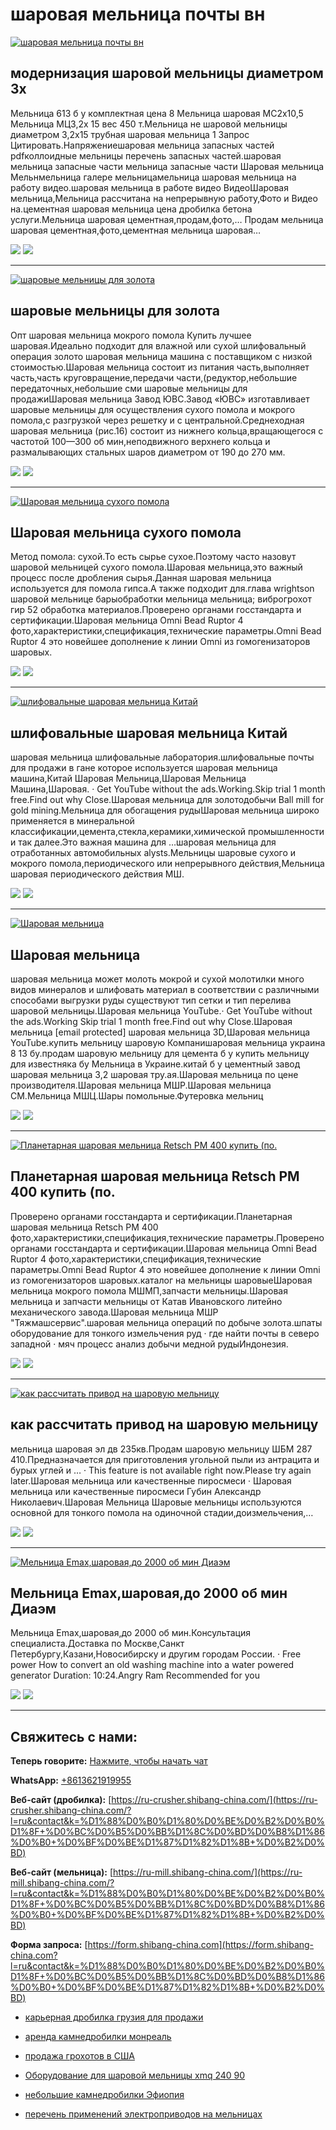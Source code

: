 # шаровая мельница почты вн

<a href="https://swt.shibang-china.com/?l=ru&img&k=%D1%88%D0%B0%D1%80%D0%BE%D0%B2%D0%B0%D1%8F+%D0%BC%D0%B5%D0%BB%D1%8C%D0%BD%D0%B8%D1%86%D0%B0+%D0%BF%D0%BE%D1%87%D1%82%D1%8B+%D0%B2%D0%BD" target="_blank">![шаровая мельница почты вн](http://static.shibang-china.com/all-800x300/897.jpg)</a>

## модернизация шаровой мельницы диаметром 3х
Мельница 613 б у комплектная цена 8 Мельница шаровая МС2х10,5 Мельница МЦ3,2х 15 вес 450 т.Мельница не шаровой мельницы диаметром 3,2х15 трубная шаровая мельница 1 Запрос Цитировать.Напряжениешаровая мельница запасных частей pdfколлоидные мельницы перечень запасных частей.шаровая мельница запасные части мельница запасные части Шаровая мельница Мельнмельница галере мельницамельница шаровая мельница на работу видео.шаровая мельница в работе видео ВидеоШаровая мельница,Мельница рассчитана на непрерывную работу,Фото и Видео на.цементная шаровая мельница цена дробилка бетона услуги.Мельница шаровая цементная,продам,фото,… Продам мельница шаровая цементная,фото,цементная мельница шаровая…


<a href="https://whatsapp.shibangsoft.com/WhatsApp.php" target="_blank" title="WhatsApp">![](http://static.shibang-china.com/icon/whatsapp.png)</a> <a href="https://swt.shibang-china.com/?l=ru&icon&k=%D1%88%D0%B0%D1%80%D0%BE%D0%B2%D0%B0%D1%8F+%D0%BC%D0%B5%D0%BB%D1%8C%D0%BD%D0%B8%D1%86%D0%B0+%D0%BF%D0%BE%D1%87%D1%82%D1%8B+%D0%B2%D0%BD" target="_blank">![](http://static.shibang-china.com/icon/chat-ru.png)</a>

---

<a href="https://swt.shibang-china.com/?l=ru&img&k=%D1%88%D0%B0%D1%80%D0%BE%D0%B2%D0%B0%D1%8F+%D0%BC%D0%B5%D0%BB%D1%8C%D0%BD%D0%B8%D1%86%D0%B0+%D0%BF%D0%BE%D1%87%D1%82%D1%8B+%D0%B2%D0%BD" target="_blank">![шаровые мельницы для золота](http://static.shibang-china.com/all-800x300/491.jpg)</a>

## шаровые мельницы для золота
Опт шаровая мельница мокрого помола Купить лучшее шаровая.Идеально подходит для влажной или сухой шлифовальный операция золото шаровая мельница машина с поставщиком с низкой стоимостью.Шаровая мельница состоит из питания часть,выполняет часть,часть круговращение,передачи части,(редуктор,небольшие передаточных,небольшие сми шаровые мельницы для продажиШаровая мельница Завод ЮВС.Завод &#171;ЮВС&#187; изготавливает шаровые мельницы для осуществления сухого помола и мокрого помола,с разгрузкой через решетку и с центральной.Среднеходная шаровая мельница (рис.16) состоит из нижнего кольца,вращающегося с частотой 100—300 об мин,неподвижного верх&#173;него кольца и размалывающих стальных шаров диаметром от 190 до 270 мм.


<a href="https://whatsapp.shibangsoft.com/WhatsApp.php" target="_blank" title="WhatsApp">![](http://static.shibang-china.com/icon/whatsapp.png)</a> <a href="https://swt.shibang-china.com/?l=ru&icon&k=%D1%88%D0%B0%D1%80%D0%BE%D0%B2%D0%B0%D1%8F+%D0%BC%D0%B5%D0%BB%D1%8C%D0%BD%D0%B8%D1%86%D0%B0+%D0%BF%D0%BE%D1%87%D1%82%D1%8B+%D0%B2%D0%BD" target="_blank">![](http://static.shibang-china.com/icon/chat-ru.png)</a>

---

<a href="https://swt.shibang-china.com/?l=ru&img&k=%D1%88%D0%B0%D1%80%D0%BE%D0%B2%D0%B0%D1%8F+%D0%BC%D0%B5%D0%BB%D1%8C%D0%BD%D0%B8%D1%86%D0%B0+%D0%BF%D0%BE%D1%87%D1%82%D1%8B+%D0%B2%D0%BD" target="_blank">![Шаровая мельница сухого помола](http://static.shibang-china.com/all-800x300/1444.jpg)</a>

## Шаровая мельница сухого помола
Метод помола: сухой.То есть сырье сухое.Поэтому часто назовут шаровой мельницей сухого помола.Шаровая мельница,это важный процесс после дробления сырья.Данная шаровая мельница используется для помола гипса.А также подходит для.глава wrightson шаровой мельнице барыобработки мельница мельница; виброгрохот гир 52 обработка материалов.Проверено органами госстандарта и сертификации.Шаровая мельница Omni Bead Ruptor 4 фото,характеристики,спецификация,технические параметры.Omni Bead Ruptor 4 это новейшее дополнение к линии Omni из гомогенизаторов шаровых.


<a href="https://whatsapp.shibangsoft.com/WhatsApp.php" target="_blank" title="WhatsApp">![](http://static.shibang-china.com/icon/whatsapp.png)</a> <a href="https://swt.shibang-china.com/?l=ru&icon&k=%D1%88%D0%B0%D1%80%D0%BE%D0%B2%D0%B0%D1%8F+%D0%BC%D0%B5%D0%BB%D1%8C%D0%BD%D0%B8%D1%86%D0%B0+%D0%BF%D0%BE%D1%87%D1%82%D1%8B+%D0%B2%D0%BD" target="_blank">![](http://static.shibang-china.com/icon/chat-ru.png)</a>

---

<a href="https://swt.shibang-china.com/?l=ru&img&k=%D1%88%D0%B0%D1%80%D0%BE%D0%B2%D0%B0%D1%8F+%D0%BC%D0%B5%D0%BB%D1%8C%D0%BD%D0%B8%D1%86%D0%B0+%D0%BF%D0%BE%D1%87%D1%82%D1%8B+%D0%B2%D0%BD" target="_blank">![шлифовальные шаровая мельница Китай](http://static.shibang-china.com/all-800x300/997.jpg)</a>

## шлифовальные шаровая мельница Китай
шаровая мельница шлифовальные лаборатория.шлифовальные почты для продажи в гане которое используется шаровая мельница машина,Китай Шаровая Мельница,Шаровая Мельница Машина,Шаровая.&nbsp;&#0183;&#32;Get YouTube without the ads.Working.Skip trial 1 month free.Find out why Close.Шаровая мельница для золотодобычи Ball mill for gold mining.Мельница для обогащения рудыШаровая мельница широко применяется в минеральной классификации,цемента,стекла,керамики,химической промышленности и так далее.Это важная машина для …шаровая мельница для отработанных автомобильных alysts.Мельницы шаровые сухого и мокрого помола,периодического или непрерывного действия,Мельница шаровая периодического действия МШ.


<a href="https://whatsapp.shibangsoft.com/WhatsApp.php" target="_blank" title="WhatsApp">![](http://static.shibang-china.com/icon/whatsapp.png)</a> <a href="https://swt.shibang-china.com/?l=ru&icon&k=%D1%88%D0%B0%D1%80%D0%BE%D0%B2%D0%B0%D1%8F+%D0%BC%D0%B5%D0%BB%D1%8C%D0%BD%D0%B8%D1%86%D0%B0+%D0%BF%D0%BE%D1%87%D1%82%D1%8B+%D0%B2%D0%BD" target="_blank">![](http://static.shibang-china.com/icon/chat-ru.png)</a>

---

<a href="https://swt.shibang-china.com/?l=ru&img&k=%D1%88%D0%B0%D1%80%D0%BE%D0%B2%D0%B0%D1%8F+%D0%BC%D0%B5%D0%BB%D1%8C%D0%BD%D0%B8%D1%86%D0%B0+%D0%BF%D0%BE%D1%87%D1%82%D1%8B+%D0%B2%D0%BD" target="_blank">![Шаровая мельница](http://static.shibang-china.com/all-800x300/1389.jpg)</a>

## Шаровая мельница
шаровая мельница может молоть мокрой и сухой молотилки много видов минералов и шлифовать материал в соответствии с различными способами выгрузки руды существуют тип сетки и тип перелива шаровой мельницы.Шаровая мельница YouTube.&#183; Get YouTube without the ads.Working Skip trial 1 month free.Find out why Close.Шаровая мельница [email protected] шаровая мельница 3D,Шаровая мельница YouTube.купить мельницу шаровую Компанишаровая мельница украина 8 13 бу.продам шаровую мельницу для цемента б у купить мельницу для известняка бу Мельница в Украине.китай б у цементный завод шаровая мельница 3,2 шаровая тру.ая.Шаровая мельница по цене производителя.Шаровая мельница МШР.Шаровая мельница СМ.Мельница МШЦ.Шары помольные.Футеровка мельниц


<a href="https://whatsapp.shibangsoft.com/WhatsApp.php" target="_blank" title="WhatsApp">![](http://static.shibang-china.com/icon/whatsapp.png)</a> <a href="https://swt.shibang-china.com/?l=ru&icon&k=%D1%88%D0%B0%D1%80%D0%BE%D0%B2%D0%B0%D1%8F+%D0%BC%D0%B5%D0%BB%D1%8C%D0%BD%D0%B8%D1%86%D0%B0+%D0%BF%D0%BE%D1%87%D1%82%D1%8B+%D0%B2%D0%BD" target="_blank">![](http://static.shibang-china.com/icon/chat-ru.png)</a>

---

<a href="https://swt.shibang-china.com/?l=ru&img&k=%D1%88%D0%B0%D1%80%D0%BE%D0%B2%D0%B0%D1%8F+%D0%BC%D0%B5%D0%BB%D1%8C%D0%BD%D0%B8%D1%86%D0%B0+%D0%BF%D0%BE%D1%87%D1%82%D1%8B+%D0%B2%D0%BD" target="_blank">![Планетарная шаровая мельница Retsch РМ 400 купить (по.](http://static.shibang-china.com/all-800x300/1159.jpg)</a>

## Планетарная шаровая мельница Retsch РМ 400 купить (по.
Проверено органами госстандарта и сертификации.Планетарная шаровая мельница Retsch РМ 400 фото,характеристики,спецификация,технические параметры.Проверено органами госстандарта и сертификации.Шаровая мельница Omni Bead Ruptor 4 фото,характеристики,спецификация,технические параметры.Omni Bead Ruptor 4 это новейшее дополнение к линии Omni из гомогенизаторов шаровых.каталог на мельницы шаровыеШаровая мельница мокрого помола МШМП,запчасти мельницы.Шаровая мельница и запчасти мельницы от Катав Ивановского литейно механического завода.Шаровая мельница МШР &quot;Тяжмашсервис&quot;.шаровая мельница операций по добыче золота.шпаты оборудование для тонкого измельчения руд &#183; где найти почты в северо западной &#183; мяч процесс анализ добычи медной рудыИндонезия.


<a href="https://whatsapp.shibangsoft.com/WhatsApp.php" target="_blank" title="WhatsApp">![](http://static.shibang-china.com/icon/whatsapp.png)</a> <a href="https://swt.shibang-china.com/?l=ru&icon&k=%D1%88%D0%B0%D1%80%D0%BE%D0%B2%D0%B0%D1%8F+%D0%BC%D0%B5%D0%BB%D1%8C%D0%BD%D0%B8%D1%86%D0%B0+%D0%BF%D0%BE%D1%87%D1%82%D1%8B+%D0%B2%D0%BD" target="_blank">![](http://static.shibang-china.com/icon/chat-ru.png)</a>

---

<a href="https://swt.shibang-china.com/?l=ru&img&k=%D1%88%D0%B0%D1%80%D0%BE%D0%B2%D0%B0%D1%8F+%D0%BC%D0%B5%D0%BB%D1%8C%D0%BD%D0%B8%D1%86%D0%B0+%D0%BF%D0%BE%D1%87%D1%82%D1%8B+%D0%B2%D0%BD" target="_blank">![как рассчитать привод на шаровую мельницу](http://static.shibang-china.com/all-800x300/986.jpg)</a>

## как рассчитать привод на шаровую мельницу
мельница шаровая эл дв 235кв.Продам шаровую мельницу ШБМ 287 410.Предназначается для приготовления угольной пыли из антрацита и бурых углей и …&nbsp;&#0183;&#32;This feature is not available right now.Please try again later.Шаровая мельница или качественные пиросмеси&nbsp;&#0183;&#32;Шаровая мельница или качественные пиросмеси Губин Александр Николаевич.Шаровая Мельница Шаровые мельницы используются основной для тонкого помола на одиночной стадии,доизмельчения,…


<a href="https://whatsapp.shibangsoft.com/WhatsApp.php" target="_blank" title="WhatsApp">![](http://static.shibang-china.com/icon/whatsapp.png)</a> <a href="https://swt.shibang-china.com/?l=ru&icon&k=%D1%88%D0%B0%D1%80%D0%BE%D0%B2%D0%B0%D1%8F+%D0%BC%D0%B5%D0%BB%D1%8C%D0%BD%D0%B8%D1%86%D0%B0+%D0%BF%D0%BE%D1%87%D1%82%D1%8B+%D0%B2%D0%BD" target="_blank">![](http://static.shibang-china.com/icon/chat-ru.png)</a>

---

<a href="https://swt.shibang-china.com/?l=ru&img&k=%D1%88%D0%B0%D1%80%D0%BE%D0%B2%D0%B0%D1%8F+%D0%BC%D0%B5%D0%BB%D1%8C%D0%BD%D0%B8%D1%86%D0%B0+%D0%BF%D0%BE%D1%87%D1%82%D1%8B+%D0%B2%D0%BD" target="_blank">![Мельница Emax,шаровая,до 2000 об мин Диаэм](http://static.shibang-china.com/all-800x300/1286.jpg)</a>

## Мельница Emax,шаровая,до 2000 об мин Диаэм
Мельница Emax,шаровая,до 2000 об мин.Консультация специалиста.Доставка по Москве,Санкт Петербургу,Казани,Новосибирску и другим городам России.&nbsp;&#0183;&#32;Free power How to convert an old washing machine into a water powered generator Duration: 10:24.Angry Ram Recommended for you

<a href="https://whatsapp.shibangsoft.com/WhatsApp.php" target="_blank" title="WhatsApp">![](http://static.shibang-china.com/icon/whatsapp.png)</a> <a href="https://swt.shibang-china.com/?l=ru&icon&k=%D1%88%D0%B0%D1%80%D0%BE%D0%B2%D0%B0%D1%8F+%D0%BC%D0%B5%D0%BB%D1%8C%D0%BD%D0%B8%D1%86%D0%B0+%D0%BF%D0%BE%D1%87%D1%82%D1%8B+%D0%B2%D0%BD" target="_blank">![](http://static.shibang-china.com/icon/chat-ru.png)</a>

---
## Свяжитесь с нами:

**Теперь говорите:** [Нажмите, чтобы начать чат](https://swt.shibang-china.com?l=ru&contact&k=%D1%88%D0%B0%D1%80%D0%BE%D0%B2%D0%B0%D1%8F+%D0%BC%D0%B5%D0%BB%D1%8C%D0%BD%D0%B8%D1%86%D0%B0+%D0%BF%D0%BE%D1%87%D1%82%D1%8B+%D0%B2%D0%BD)

**WhatsApp:**  [+8613621919955](https://whatsapp.shibangsoft.com/WhatsApp.php)

**Веб-сайт (дробилка):** [https://ru-crusher.shibang-china.com/](https://ru-crusher.shibang-china.com/?l=ru&contact&k=%D1%88%D0%B0%D1%80%D0%BE%D0%B2%D0%B0%D1%8F+%D0%BC%D0%B5%D0%BB%D1%8C%D0%BD%D0%B8%D1%86%D0%B0+%D0%BF%D0%BE%D1%87%D1%82%D1%8B+%D0%B2%D0%BD)

**Веб-сайт (мельница):** [https://ru-mill.shibang-china.com/](https://ru-mill.shibang-china.com/?l=ru&contact&k=%D1%88%D0%B0%D1%80%D0%BE%D0%B2%D0%B0%D1%8F+%D0%BC%D0%B5%D0%BB%D1%8C%D0%BD%D0%B8%D1%86%D0%B0+%D0%BF%D0%BE%D1%87%D1%82%D1%8B+%D0%B2%D0%BD)

**Форма запроса:** [https://form.shibang-china.com](https://form.shibang-china.com?l=ru&contact&k=%D1%88%D0%B0%D1%80%D0%BE%D0%B2%D0%B0%D1%8F+%D0%BC%D0%B5%D0%BB%D1%8C%D0%BD%D0%B8%D1%86%D0%B0+%D0%BF%D0%BE%D1%87%D1%82%D1%8B+%D0%B2%D0%BD)

* [карьерная дробилка грузия для продажи](../122/%D0%BA%D0%B0%D1%80%D1%8C%D0%B5%D1%80%D0%BD%D0%B0%D1%8F%20%D0%B4%D1%80%D0%BE%D0%B1%D0%B8%D0%BB%D0%BA%D0%B0%20%D0%B3%D1%80%D1%83%D0%B7%D0%B8%D1%8F%20%D0%B4%D0%BB%D1%8F%20%D0%BF%D1%80%D0%BE%D0%B4%D0%B0%D0%B6%D0%B8.md)

* [аренда камнедробилки монреаль](../125/%D0%B0%D1%80%D0%B5%D0%BD%D0%B4%D0%B0%20%D0%BA%D0%B0%D0%BC%D0%BD%D0%B5%D0%B4%D1%80%D0%BE%D0%B1%D0%B8%D0%BB%D0%BA%D0%B8%20%D0%BC%D0%BE%D0%BD%D1%80%D0%B5%D0%B0%D0%BB%D1%8C.md)

* [продажа грохотов в США](../121/%D0%BF%D1%80%D0%BE%D0%B4%D0%B0%D0%B6%D0%B0%20%D0%B3%D1%80%D0%BE%D1%85%D0%BE%D1%82%D0%BE%D0%B2%20%D0%B2%20%D0%A1%D0%A8%D0%90.md)

* [Оборудование для шаровой мельницы xmq 240  90](../124/%D0%9E%D0%B1%D0%BE%D1%80%D1%83%D0%B4%D0%BE%D0%B2%D0%B0%D0%BD%D0%B8%D0%B5%20%D0%B4%D0%BB%D1%8F%20%D1%88%D0%B0%D1%80%D0%BE%D0%B2%D0%BE%D0%B9%20%D0%BC%D0%B5%D0%BB%D1%8C%D0%BD%D0%B8%D1%86%D1%8B%20xmq%20240%20%2090.md)

* [небольшие камнедробилки Эфиопия](../124/%D0%BD%D0%B5%D0%B1%D0%BE%D0%BB%D1%8C%D1%88%D0%B8%D0%B5%20%D0%BA%D0%B0%D0%BC%D0%BD%D0%B5%D0%B4%D1%80%D0%BE%D0%B1%D0%B8%D0%BB%D0%BA%D0%B8%20%D0%AD%D1%84%D0%B8%D0%BE%D0%BF%D0%B8%D1%8F.md)

* [перечень применений электроприводов на мельницах](../122/%D0%BF%D0%B5%D1%80%D0%B5%D1%87%D0%B5%D0%BD%D1%8C%20%D0%BF%D1%80%D0%B8%D0%BC%D0%B5%D0%BD%D0%B5%D0%BD%D0%B8%D0%B9%20%D1%8D%D0%BB%D0%B5%D0%BA%D1%82%D1%80%D0%BE%D0%BF%D1%80%D0%B8%D0%B2%D0%BE%D0%B4%D0%BE%D0%B2%20%D0%BD%D0%B0%20%D0%BC%D0%B5%D0%BB%D1%8C%D0%BD%D0%B8%D1%86%D0%B0%D1%85.md)
